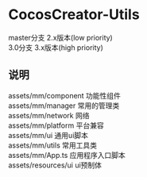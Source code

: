 # CocosCreator-Utils 

master分支 2.x版本(low priority)  
3.0分支 3.x版本(high priority)  

## 说明 

assets/mm/component 功能性组件  
assets/mm/manager 常用的管理类  
assets/mm/network 网络  
assets/mm/platform 平台兼容  
assets/mm/ui 通用ui脚本  
assets/mm/utils 常用工具类  
assets/mm/App.ts 应用程序入口脚本  
assets/resources/ui ui预制体   
